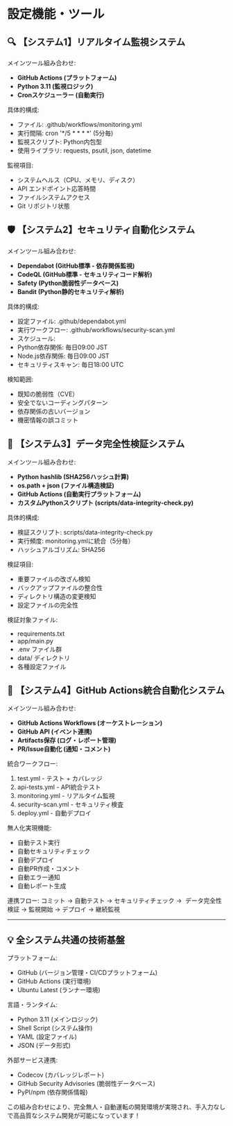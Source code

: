 

# 設定機能・ツール


## 🔍 【システム1】リアルタイム監視システム

メインツール組み合わせ:
- **GitHub Actions (プラットフォーム)**
- **Python 3.11 (監視ロジック)**
- **Cronスケジューラー (自動実行)**

具体的構成:
- ファイル: .github/workflows/monitoring.yml
- 実行間隔: cron '*/5 * * * *' (5分毎)
- 監視スクリプト: Python内包型
- 使用ライブラリ: requests, psutil, json, datetime

監視項目:
- システムヘルス（CPU、メモリ、ディスク）
- API エンドポイント応答時間
- ファイルシステムアクセス
- Git リポジトリ状態


## 🛡️ 【システム2】セキュリティ自動化システム

メインツール組み合わせ:
- **Dependabot (GitHub標準 - 依存関係監視)**
- **CodeQL (GitHub標準 - セキュリティコード解析)**
- **Safety (Python脆弱性データベース)**
- **Bandit (Python静的セキュリティ解析)**

具体的構成:
- 設定ファイル: .github/dependabot.yml
- 実行ワークフロー: .github/workflows/security-scan.yml
- スケジュール:
- Python依存関係: 毎日09:00 JST
- Node.js依存関係: 毎日09:00 JST
- セキュリティスキャン: 毎日18:00 UTC

検知範囲:
- 既知の脆弱性（CVE）
- 安全でないコーディングパターン
- 依存関係の古いバージョン
- 機密情報の誤コミット


## 💾 【システム3】データ完全性検証システム

メインツール組み合わせ:
- **Python hashlib (SHA256ハッシュ計算)**
- **os.path + json (ファイル構造検証)**
- **GitHub Actions (自動実行プラットフォーム)**
- **カスタムPythonスクリプト (scripts/data-integrity-check.py)**

具体的構成:
- 検証スクリプト: scripts/data-integrity-check.py
- 実行頻度: monitoring.ymlに統合（5分毎）
- ハッシュアルゴリズム: SHA256

検証項目:
- 重要ファイルの改ざん検知
- バックアップファイルの整合性
- ディレクトリ構造の変更検知
- 設定ファイルの完全性

検証対象ファイル:
- requirements.txt
- app/main.py
- .env ファイル群
- data/ ディレクトリ
- 各種設定ファイル


## 🔄 【システム4】GitHub Actions統合自動化システム

メインツール組み合わせ:
- **GitHub Actions Workflows (オーケストレーション)**
- **GitHub API (イベント連携)**
- **Artifacts保存 (ログ・レポート管理)**
- **PR/Issue自動化 (通知・コメント)**

統合ワークフロー:
1. test.yml - テスト + カバレッジ
2. api-tests.yml - API統合テスト
3. monitoring.yml - リアルタイム監視
4. security-scan.yml - セキュリティ検査
5. deploy.yml - 自動デプロイ

無人化実現機能:
- 自動テスト実行
- 自動セキュリティチェック
- 自動デプロイ
- 自動PR作成・コメント
- 自動エラー通知
- 自動レポート生成

連携フロー:
コミット → 自動テスト → セキュリティチェック → 
データ完全性検証 → 監視開始 → デプロイ → 継続監視

---

## 💡 全システム共通の技術基盤

プラットフォーム:
- GitHub (バージョン管理・CI/CDプラットフォーム)
- GitHub Actions (実行環境)
- Ubuntu Latest (ランナー環境)

言語・ランタイム:
- Python 3.11 (メインロジック)
- Shell Script (システム操作)
- YAML (設定ファイル)
- JSON (データ形式)

外部サービス連携:
- Codecov (カバレッジレポート)
- GitHub Security Advisories (脆弱性データベース)
- PyPI/npm (依存関係情報)

この組み合わせにより、完全無人・自動運転の開発環境が実現され、手入力なしで高品質なシステム開発が可能になっています！

